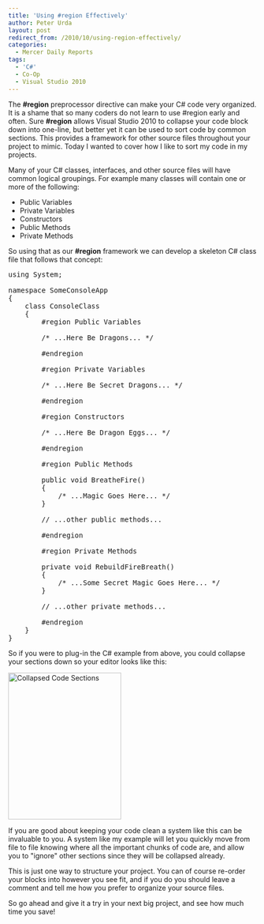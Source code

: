 ```yaml
---
title: 'Using #region Effectively'
author: Peter Urda
layout: post
redirect_from: /2010/10/using-region-effectively/
categories:
  - Mercer Daily Reports
tags:
  - 'C#'
  - Co-Op
  - Visual Studio 2010
---
```

The **#region** preprocessor directive can make your C# code very organized. It is a shame that so many coders do not learn to use #region early and often. Sure **#region** allows Visual Studio 2010 to collapse your code block down into one-line, but better yet it can be used to sort code by common sections. This provides a framework for other source files throughout your project to mimic. Today I wanted to cover how I like to sort my code in my projects.

Many of your C# classes, interfaces, and other source files will have common logical groupings. For example many classes will contain one or more of the following:

  * Public Variables
  * Private Variables
  * Constructors
  * Public Methods
  * Private Methods

So using that as our **#region** framework we can develop a skeleton C# class file that follows that concept:

<pre class="brush: csharp; title: ; notranslate" title="">using System;

namespace SomeConsoleApp
{
    class ConsoleClass
    {
        #region Public Variables

        /* ...Here Be Dragons... */

        #endregion

        #region Private Variables

        /* ...Here Be Secret Dragons... */

        #endregion

        #region Constructors

        /* ...Here Be Dragon Eggs... */

        #endregion

        #region Public Methods

        public void BreatheFire()
        {
            /* ...Magic Goes Here... */
        }

        // ...other public methods...

        #endregion

        #region Private Methods

        private void RebuildFireBreath()
        {
            /* ...Some Secret Magic Goes Here... */
        }

        // ...other private methods...

        #endregion
    }
}
</pre>

So if you were to plug-in the C# example from above, you could collapse your sections down so your editor looks like this:

<img class="aligncenter size-full wp-image-1039" title="Collapsed Code Sections" src="http://www.peter-urda.com/wp/wp-content/uploads/2010/10/Collapsed-Dragons.png" alt="Collapsed Code Sections" width="229" height="297" />

If you are good about keeping your code clean a system like this can be invaluable to you. A system like my example will let you quickly move from file to file knowing where all the important chunks of code are, and allow you to "ignore" other sections since they will be collapsed already.

This is just one way to structure your project. You can of course re-order your blocks into however you see fit, and if you do you should leave a comment and tell me how you prefer to organize your source files.

So go ahead and give it a try in your next big project, and see how much time you save!
